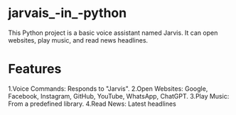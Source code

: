 # jarvais_-in_-python
This Python project is a basic voice assistant named Jarvis. It can open websites, play music, and read news headlines.
# Features
1.Voice Commands: Responds to "Jarvis".
2.Open Websites: Google, Facebook, Instagram, GitHub, YouTube, WhatsApp, ChatGPT.
3.Play Music: From a predefined library.
4.Read News: Latest headlines
